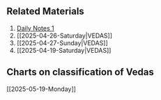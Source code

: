 

## Related Materials

1. [Daily Notes 1](obsidian://open?vault=SDnotes&file=DailyNotesTimeLine%2F2025%2F04-April%2F2025-04-18-Friday)
2. [[2025-04-26-Saturday|VEDAS]]
3. [[2025-04-27-Sunday|VEDAS]]
4. [[2025-04-19-Saturday|VEDAS]]

## Charts on classification of Vedas 

[[2025-05-19-Monday]]

